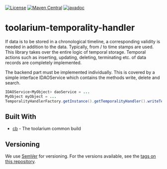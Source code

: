 [![License](https://img.shields.io/github/license/toolarium/toolarium-temporality-handler)](https://github.com/toolarium/toolarium-temporality-handler/blob/master/LICENSE)
[![Maven Central](https://img.shields.io/maven-central/v/com.github.toolarium/toolarium-temporality-handler/0.9.0)](https://search.maven.org/artifact/com.github.toolarium/toolarium-temporality-handler/0.9.0/jar)
[![javadoc](https://javadoc.io/badge2/com.github.toolarium/toolarium-temporality-handler/javadoc.svg)](https://javadoc.io/doc/com.github.toolarium/toolarium-temporality-handler)

# toolarium-temporality-handler

If data is to be stored in a chronological timeline, a corresponding validity is needed in addition to the data. Typically, from / to time stamps are used. This library takes over the entire logic of temporal storage. Temporal actions such as inserting, updating, deleting, terminating etc. of data records are completely implemented.

The backend part must be implemented individually. This is covered by a simple interface IDAOService which contains the methods write, delete and search.

```java
IDAOService<MyObject> daoService = ...
MyObject myObject = ...
TemporalityHandlerFactory.getInstance().getTemporalityHandler().writeTemporlityRecord(myObject), daoService);
```

## Built With

* [cb](https://github.com/toolarium/common-build) - The toolarium common build

## Versioning

We use [SemVer](http://semver.org/) for versioning. For the versions available, see the [tags on this repository](https://github.com/toolarium/toolarium-temporality-handler/tags). 
